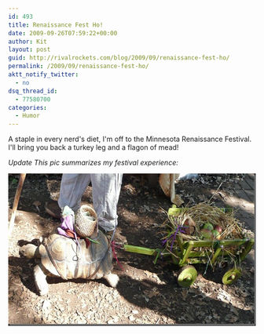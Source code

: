 ```yaml
---
id: 493
title: Renaissance Fest Ho!
date: 2009-09-26T07:59:22+00:00
author: Kit
layout: post
guid: http://rivalrockets.com/blog/2009/09/renaissance-fest-ho/
permalink: /2009/09/renaissance-fest-ho/
aktt_notify_twitter:
  - no
dsq_thread_id:
  - 77580700
categories:
  - Humor
---
```

A staple in every nerd's diet, I'm off to the Minnesota Renaissance Festival. I'll bring you back a turkey leg and a flagon of mead!

_Update  This pic summarizes my festival experience:_

<img style="border-bottom: 0px; border-left: 0px; display: inline; border-top: 0px; border-right: 0px" title="ren_fest_pic" border="0" alt="ren_fest_pic" src="/content/2009/10/ren_fest_pic.jpg" width="644" height="311" />